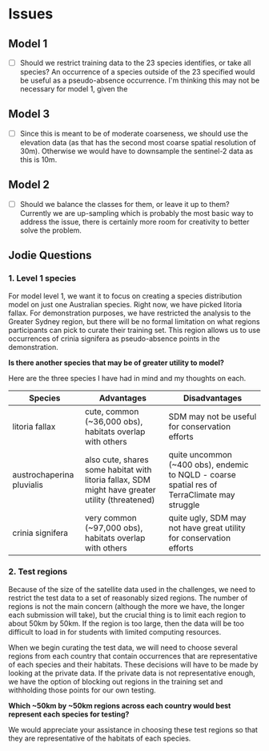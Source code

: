 # Issues
## Model 1
- [ ] Should we restrict training data to the 23 species identifies, or take all species? An occurrence of a species outside of the 23 specified would be useful as a pseudo-absence occurrence. I'm thinking this may not be necessary for model 1, given the 


## Model 3
- [ ] Since this is meant to be of moderate coarseness, we should use the elevation data (as that has the second most coarse spatial resolution of 30m). Otherwise we would have to downsample the sentinel-2 data as this is 10m.

## Model 2
- [ ] Should we balance the classes for them, or leave it up to them? Currently we are up-sampling which is probably the most basic way to address the issue, there is certainly more room for creativity to better solve the problem.



## Jodie Questions

### 1. Level 1 species
For model level 1, we want it to focus on creating a species distribution model on just one Australian species. Right now, we have picked litoria fallax. For demonstration purposes, we have restricted the analysis to the Greater Sydney region, but there will be no formal limitation on what regions participants can pick to curate their training set. This region allows us to use occurrences of crinia signifera as pseudo-absence points in the demonstration. 

**Is there another species that may be of greater utility to model?**

Here are the three species I have had in mind and my thoughts on each.

| Species  | Advantages  | Disadvantages  |
| ------------ | ------------ | ------------ |
| litoria fallax  | cute, common (~36,000 obs), habitats overlap with others  |  SDM may not be useful for conservation efforts |
| austrochaperina pluvialis  | also cute, shares some habitat with litoria fallax, SDM might have greater utility (threatened)  | quite uncommon (~400 obs), endemic to NQLD - coarse spatial res of TerraClimate may struggle|
| crinia signifera  | very common (~97,000 obs),  habitats overlap with others  | quite ugly,  SDM may not have great utility for conservation efforts |


### 2. Test regions
Because of the size of the satellite data used in the challenges, we need to restrict the test data to a set of reasonably sized regions. The number of regions is not the main concern (although the more we have, the longer each submission will take), but the crucial thing is to limit each region to about 50km by 50km. If the region is too large, then the data will be too difficult to load in for students with limited computing resources. 

When we begin curating the test data, we will need to choose several regions from each country that contain occurrences that are representative of each species and their habitats. These decisions will have to be made by looking at the private data. If the private data is not representative enough, we have the option of blocking out regions in the training set and withholding those points for our own testing.

**Which ~50km by ~50km regions across each country would best represent each species for testing?**

We would appreciate your assistance in choosing these test regions so that they are representative of the habitats of each species. 






